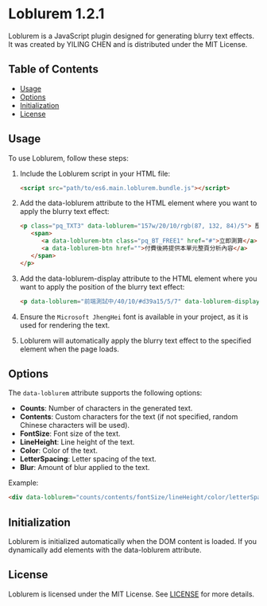 # Loblurem 1.2.1

Loblurem is a JavaScript plugin designed for generating blurry text effects. It was created by YILING CHEN and is distributed under the MIT License.

## Table of Contents

- [Usage](#usage)
- [Options](#options)
- [Initialization](#initialization)
- [License](#license)

## Usage

To use Loblurem, follow these steps:

1. Include the Loblurem script in your HTML file:

   ```html
   <script src="path/to/es6.main.loblurem.bundle.js"></script>
   ```
2. Add the data-loblurem attribute to the HTML element where you want to apply the blurry text effect:
   
   ```html
   <p class="pq_TXT3" data-loblurem="157w/20/10/rgb(87, 132, 84)/5"> 歷經幾段感情之後遇見了他，我們一點都不速配，身高、年齡、收入...
      <span>
         <a data-loblurem-btn class="pq_BT_FREE1" href="#">立即測算</a>
         <a data-loblurem-btn href="">付費後將提供本單元整頁分析內容</a>
      </span>
   </p>
   ```
3. Add the data-loblurem-display attribute to the HTML element where you want to apply the position of the blurry text effect:
   ```html
   <p data-loblurem="前端測試中/40/10/#d39a15/5/7" data-loblurem-display="middle"></p>
   ```

4. Ensure the `Microsoft JhengHei` font is available in your project, as it is used for rendering the text.

5. Loblurem will automatically apply the blurry text effect to the specified element when the page loads.


## Options

The `data-loblurem` attribute supports the following options:

- **Counts**: Number of characters in the generated text.
- **Contents**: Custom characters for the text (if not specified, random Chinese characters will be used).
- **FontSize**: Font size of the text.
- **LineHeight**: Line height of the text.
- **Color**: Color of the text.
- **LetterSpacing**: Letter spacing of the text.
- **Blur**: Amount of blur applied to the text.

Example:
```html
<div data-loblurem="counts/contents/fontSize/lineHeight/color/letterSpacing/blur" data-loblurem-display="..."></div>
```

## Initialization

Loblurem is initialized automatically when the DOM content is loaded. If you dynamically add elements with the data-loblurem attribute.

## License

Loblurem is licensed under the MIT License. See [LICENSE](https://opensource.org/license/mit/) for more details.